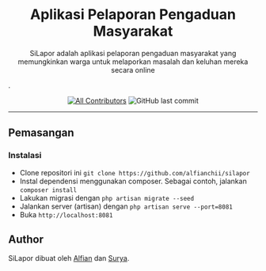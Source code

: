 <h1 align="center">Aplikasi Pelaporan Pengaduan Masyarakat</h1>

<p align="center">SiLapor adalah aplikasi pelaporan pengaduan masyarakat yang memungkinkan warga untuk melaporkan masalah dan keluhan mereka secara online</p>.

<div align="center">

[![All Contributors](https://img.shields.io/github/contributors/alfianchii/silapor)](https://github.com/alfianchii/silapor/graphs/contributors)
![GitHub last commit](https://img.shields.io/github/last-commit/alfianchii/silapor)

</div>

---

## Pemasangan

### Instalasi

-   Clone repositori ini `git clone https://github.com/alfianchii/silapor`
-   Instal dependensi menggunakan composer. Sebagai contoh, jalankan `composer install`
-   Lakukan migrasi dengan `php artisan migrate --seed`
-   Jalankan server (artisan) dengan `php artisan serve --port=8081`
-   Buka `http://localhost:8081`

## Author

SiLapor dibuat oleh <a href="https://instagram.com/alfianchii">Alfian</a> dan <a href="https://instagram.com/nata_ardhana">Surya</a>.

